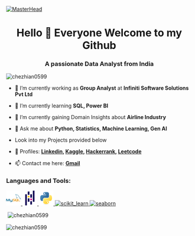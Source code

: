 [![MasterHead](https://nielseniq.com/wp-content/uploads/sites/4/2021/02/data-science-icon-animation-banner-clockwise-3.gif?w=1024)](https://rishavchanda.io)
<h1 align="center">Hello 👋 Everyone Welcome to my Github</h1>
<h3 align="center">A passionate Data Analyst from India</h3>

<p align="left"> <img src="https://komarev.com/ghpvc/?username=chezhian0599&label=Profile%20views&color=0e75b6&style=flat" alt="chezhian0599" /> </p>

- 🔭 I’m currently working as **Group Analyst** at **Infiniti Software Solutions Pvt Ltd**

- 🌱 I’m currently learning **SQL, Power BI**

- 🤝 I’m currently gaining Domain Insights about **Airline Industry**

- 💬 Ask me about **Python, Statistics, Machine Learning, Gen AI**
  
-  Look into my Projects provided below

- :pushpin:  Profiles:  **[Linkedin](https://www.linkedin.com/in/elanchezhian-k-r-3661751a7/), [Kaggle](https://www.kaggle.com/elanchezhiankr), [Hackerrank](https://www.hackerrank.com/elanchezhian99t), [Leetcode](https://leetcode.com/ElanRock/)**
- 📫 Contact me here: **[Gmail](mailto:elanchezhian51099@gmail.com?subject=[GitHub]%20Source%20Elanchezhian%20K_R)**


<p align="left">
</p>

<h3 align="left">Languages and Tools:</h3>
<p align="left"> <a href="https://www.mysql.com/" target="_blank" rel="noreferrer"> <img src="https://raw.githubusercontent.com/devicons/devicon/master/icons/mysql/mysql-original-wordmark.svg" alt="mysql" width="40" height="40"/> </a> <a href="https://pandas.pydata.org/" target="_blank" rel="noreferrer"> <img src="https://raw.githubusercontent.com/devicons/devicon/2ae2a900d2f041da66e950e4d48052658d850630/icons/pandas/pandas-original.svg" alt="pandas" width="40" height="40"/> </a> <a href="https://www.python.org" target="_blank" rel="noreferrer"> <img src="https://raw.githubusercontent.com/devicons/devicon/master/icons/python/python-original.svg" alt="python" width="40" height="40"/> </a> <a href="https://scikit-learn.org/" target="_blank" rel="noreferrer"> <img src="https://upload.wikimedia.org/wikipedia/commons/0/05/Scikit_learn_logo_small.svg" alt="scikit_learn" width="40" height="40"/> </a> <a href="https://seaborn.pydata.org/" target="_blank" rel="noreferrer"> <img src="https://seaborn.pydata.org/_images/logo-mark-lightbg.svg" alt="seaborn" width="40" height="40"/> </a> </p>

<p>&nbsp;<img align="center" src="https://github-readme-stats.vercel.app/api?username=chezhian0599&show_icons=true&locale=en" alt="chezhian0599" /></p>

<p><img align="center" src="https://github-readme-streak-stats.herokuapp.com/?user=chezhian0599&" alt="chezhian0599" /></p>
